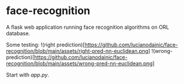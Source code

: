 # face-recognition

A flask web application running face recognition algorithms on ORL database. 

Some testing:
!(right prediction)[https://github.com/lucianodainic/face-recognition/blob/main/assets/right-pred-nn-euclidean.png]
!(wrong-prediction)[https://github.com/lucianodainic/face-recognition/blob/main/assets/wrong-pred-nn-euclidean.png]

Start with  _app.py_.
